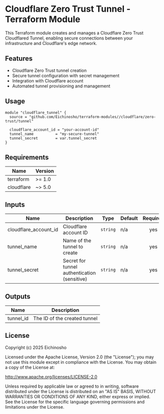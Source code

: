 # Cloudflare Zero Trust Tunnel - Terraform Module
This Terraform module creates and manages a Cloudflare Zero Trust Cloudflared Tunnel, enabling secure connections between your infrastructure and Cloudflare's edge network.

## Features
- Cloudflare Zero Trust tunnel creation
- Secure tunnel configuration with secret management
- Integration with Cloudflare account
- Automated tunnel provisioning and management

## Usage
```hcl
module "cloudflare_tunnel" {
  source = "github.com/Eichinosho/terraform-modules//cloudflare/zero-trust/tunnel"

  cloudflare_account_id = "your-account-id"
  tunnel_name          = "my-secure-tunnel"
  tunnel_secret        = var.tunnel_secret
}
```

## Requirements
| Name | Version |
|------|---------|
| terraform | >= 1.0 |
| cloudflare | ~> 5.0 |

## Inputs
| Name | Description | Type | Default | Required |
|------|-------------|------|---------|:--------:|
| cloudflare_account_id | Cloudflare account ID | `string` | n/a | yes |
| tunnel_name | Name of the tunnel to create | `string` | n/a | yes |
| tunnel_secret | Secret for tunnel authentication (sensitive) | `string` | n/a | yes |

## Outputs
| Name | Description |
|------|-------------|
| tunnel_id | The ID of the created tunnel |


## License
Copyright (c) 2025 Eichinosho

Licensed under the Apache License, Version 2.0 (the "License"); you may not use this module except in compliance with the License.
You may obtain a copy of the License at:

http://www.apache.org/licenses/LICENSE-2.0

Unless required by applicable law or agreed to in writing, software distributed under the License is distributed on an "AS IS" BASIS,
WITHOUT WARRANTIES OR CONDITIONS OF ANY KIND, either express or implied. See the License for the specific language governing permissions
and limitations under the License.